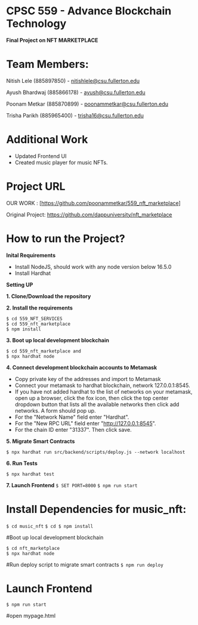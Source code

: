 # CPSC 559 - Advance Blockchain Technology

**Final Project on NFT MARKETPLACE**

# Team Members:

Nitish Lele     (885897850)  -    nitishlele@csu.fullerton.edu

Ayush Bhardwaj  (885866178)  -    ayush@csu.fullerton.edu

Poonam Metkar   (885870899)  -    poonammetkar@csu.fullerton.edu

Trisha Parikh   (885965400)  -    trisha16@csu.fullerton.edu



# Additional Work
- Updated Frontend UI 
- Created music player for music NFTs.





# Project URL
OUR WORK        : [https://github.com/poonammetkar/559_nft_marketplace]

Original Project: https://github.com/dappuniversity/nft_marketplace

# How to run the Project?
**Inital Requirements**
- Install NodeJS, should work with any node version below 16.5.0
- Install Hardhat

**Setting UP**

**1. Clone/Download the repository**

**2. Install the requirements**
```
$ cd 559_NFT_SERVICES
$ cd 559_nft_marketplace
$ npm install
```
**3. Boot up local development blockchain**
```
$ cd 559_nft_marketplace and 
$ npx hardhat node
```
**4. Connect development blockchain accounts to Metamask**

- Copy private key of the addresses and import to Metamask
- Connect your metamask to hardhat blockchain, network 127.0.0.1:8545.
- If you have not added hardhat to the list of networks on your metamask, open up a browser, click the fox icon, then click the top center dropdown button that lists all the available networks then click add networks. A form should pop up. 
- For the "Network Name" field enter "Hardhat". 
- For the "New RPC URL" field enter "http://127.0.0.1:8545". 
- For the chain ID enter "31337". Then click save.

**5. Migrate Smart Contracts**

`$ npx hardhat run src/backend/scripts/deploy.js --network localhost`

**6. Run Tests**

`$ npx hardhat test`


**7. Launch Frontend**
`$ SET PORT=8000`
`$ npm run start`

# Install Dependencies for music_nft:
`$ cd music_nft`
`$ cd $ npm install`

#Boot up local development blockchain
```
$ cd nft_marketplace
$ npx hardhat node
```
#Run deploy script to migrate smart contracts
`$ npm run deploy`

# Launch Frontend
`$ npm run start`

#open mypage.html




